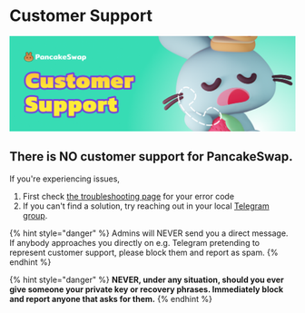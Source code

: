 # Customer Support

![](../../.gitbook/assets/customer-support-header.png)

## There is NO customer support for PancakeSwap.

If you're experiencing issues,

1. First check [the troubleshooting page](../../readme/help/troubleshooting.md) for your error code
2. If you can't find a solution, try reaching out in your local [Telegram group](../../contact-us/social-accounts-and-communities.md).

{% hint style="danger" %}
Admins will NEVER send you a direct message. If anybody approaches you directly on e.g. Telegram pretending to represent customer support, please block them and report as spam.
{% endhint %}

{% hint style="danger" %}
**NEVER, under any situation, should you ever give someone your private key or recovery phrases. Immediately block and report anyone that asks for them.**
{% endhint %}
